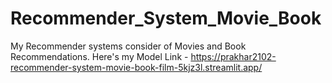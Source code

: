 # Recommender_System_Movie_Book
My Recommender systems consider of Movies and Book Recommendations.
Here's my Model Link - https://prakhar2102-recommender-system-movie-book-film-5kjz3l.streamlit.app/ 
